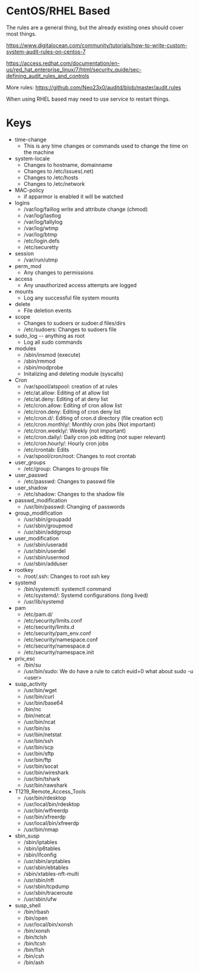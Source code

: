 # CentOS/RHEL Based
The rules are a general thing, but the already existing ones should cover most things.


https://www.digitalocean.com/community/tutorials/how-to-write-custom-system-audit-rules-on-centos-7

https://access.redhat.com/documentation/en-us/red_hat_enterprise_linux/7/html/security_guide/sec-defining_audit_rules_and_controls

More rules:
https://github.com/Neo23x0/auditd/blob/master/audit.rules 

When using RHEL based may need to use service to restart things.


# Keys
* time-change
  * This is any time changes or commands used to change the time on the machine 
* system-locale
  * Changes to hostname, domainname
  * Changes to /etc/issues(.net)
  * Changes to /etc/hosts 
  * Changes to /etc/network 
* MAC-policy
  * if apparmor is enabled it will be watched
* logins
  * /var/log/faillog write and attribute change (chmod) 
  * /var/log/lastlog
  * /var/log/tallylog
  * /var/log/wtmp
  * /var/log/btmp
  * /etc/login.defs
  * /etc/securetty
* session
  * /var/run/utmp 
* perm_mod
  * Any changes to permissions
* access
  * Any unauthorized access attempts are logged
* mounts
  * Log any successful file system mounts 
* delete
  * File deletion events
* scope
  * Changes to sudoers or sudoer.d files/dirs
  * /etc/sudoers: Changes to sudoers file
* sudo_log -- anything as root
  * Log all sudo commands 
* modules
  * /sbin/insmod (execute)
  * /sbin/rmmod
  * /sbin/modprobe
  * Initalizing and deleting module (syscalls)
* Cron 
  * /var/spool/atspool: creation of at rules
  * /etc/at.allow: Editing of at allow list
  * /etc/at.deny: Editing of at deny list
  * /etc/cron.allow: Editing of cron allow list 
  * /etc/cron.deny: Editing of cron deny list 
  * /etc/cron.d/: Editing of cron.d directory (file creation ect)
  * /etc/cron.monthly/: Monthly cron jobs (Not important)
  * /etc/cron.weekly/: Weekly (not important)
  * /etc/cron.daily/: Daily cron job editing (not super relevant)
  * /etc/cron.hourly/: Hourly cron jobs
  * /etc/crontab: Edits
  * /var/spool/cron/root: Changes to root crontab
* user_groups
  * /etc/group: Changes to groups file
* user_passwd
  * /etc/passwd: Changes to passwd file
* user_shadow
  * /etc/shadow: Changes to the shadow file 
* passwd_modification
  * /usr/bin/passwd: Changing of passwords
* group_modification
  * /usr/sbin/groupadd
  * /usr/sbin/groupmod
  * /usr/sbin/addgroup
* user_modification 
  * /usr/sbin/useradd
  * /usr/sbin/userdel
  * /usr/sbin/usermod
  * /usr/sbin/adduser
* rootkey
  * /root/.ssh: Changes to root ssh key
* systemd
  * /bin/systemctl: systemctl command 
  * /etc/systemd/: Systemd configurations (long lived)
  * /usr/lib/systemd
* pam
  * /etc/pam.d/
  * /etc/security/limits.conf
  * /etc/security/limits.d
  * /etc/security/pam_env.conf
  * /etc/security/namespace.conf
  * /etc/security/namespace.d
  * /etc/security/namespace.init
* priv_esc
  * /bin/su
  * /usr/bin/sudo: We do have a rule to catch euid=0 what about sudo -u \<user\>
* susp_activity
  * /usr/bin/wget
  * /usr/bin/curl
  * /usr/bin/base64 
  * /bin/nc
  * /bin/netcat
  * /usr/bin/ncat
  * /usr/bin/ss
  * /usr/bin/netstat
  * /usr/bin/ssh
  * /usr/bin/scp
  * /usr/bin/sftp
  * /usr/bin/ftp
  * /usr/bin/socat
  * /usr/bin/wireshark
  * /usr/bin/tshark
  * /usr/bin/rawshark
* T1219_Remote_Access_Tools
  * /usr/bin/rdesktop
  * /usr/local/bin/rdesktop
  * /usr/bin/wlfreerdp
  * /usr/bin/xfreerdp
  * /usr/local/bin/xfreerdp
  * /usr/bin/nmap
* sbin_susp
  * /sbin/iptables
  * /sbin/ip6tables
  * /sbin/ifconfig 
  * /usr/sbin/arptables
  * /usr/sbin/ebtables
  * /sbin/xtables-nft-multi
  * /usr/sbin/nft
  * /usr/sbin/tcpdump
  * /usr/sbin/traceroute
  * /usr/sbin/ufw 
* susp_shell
  * /bin/rbash
  * /bin/open
  * /usr/local/bin/xonsh
  * /bin/xonsh
  * /bin/tclsh
  * /bin/tcsh
  * /bin/fish
  * /bin/csh
  * /bin/ash